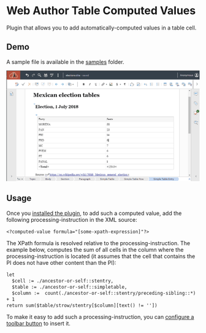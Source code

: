 Web Author Table Computed Values
================================

Plugin that allows you to add automatically-computed values in a table cell.

Demo
----

A sample file is available in the [samples](./samples) folder.

![Demo](./samples/computed-value.gif)


Usage
-----

Once you [installed the plugin](../README.md#installation), to add such a computed value, add the following processing-instruction in the XML source:

    <?computed-value formula="[some-xpath-expression]"?>

The XPath formula is resolved relative to the processing-instruction. The example below, computes the sum of all cells 
in the column where the processing-instruction is located (it assumes that the cell that contains the PI does not have
other content than the PI):

    let 
      $cell := ./ancestor-or-self::stentry,
      $table := ./ancestor-or-self::simpletable,
      $column :=  count(./ancestor-or-self::stentry/preceding-sibling::*) + 1
    return sum($table/strow/stentry[$column][text() != ''])

To make it easy to add such a processing-instruction, you can 
[configure a toolbar button](https://www.oxygenxml.com/doc/versions/25.0.0/ug-waCustom/topics/wa_inserting_xml_elements.html#wa_inserting_xml_elements__section_bzb_vsy_dlb) 
to insert it.

